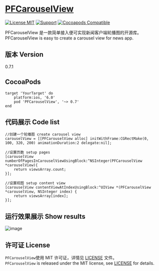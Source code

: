 [PFCarouselView](https://github.com/PFei-He/PFCarouselView)
===

[![License MIT](https://img.shields.io/badge/license-MIT-green.svg)](https://raw.githubusercontent.com/PFei-He/PFCarouselView/master/LICENSE)
[![Support](https://img.shields.io/badge/support-iOS%206%2B%20-blue.svg?style=flat)](https://www.apple.com/nl/ios/)
[![Cocoapods Compatible](https://img.shields.io/cocoapods/v/PFCarouselView.svg)](https://img.shields.io/cocoapods/v/PFCarouselView.svg)

PFCarouselView 是一款简单接入便可实现新闻客户端轮播图的开源库。<br>
PFCarouselView is easy to create a carousel view for news app.

版本 Version
---
0.7.1

CocoaPods
---
```
target 'YourTarget' do
    platform:ios, '6.0'
    pod 'PFCarouselView', '~> 0.7'
end
```

代码展示 Code list
---
```
//创建一个轮播图 create carousel view
carouselView = [[PFCarouselView alloc] initWithFrame:CGRectMake(0, 100, 320, 200) animationDuration:2 delegate:nil];
```

```
//设置页数 setup pages
[carouselView numberOfPagesInCarouselViewUsingBlock:^NSInteger(PFCarouselView *carouselView){
    return viewsArray.count;
}];
```

```
//设置视图 setup content view
[carouselView contentViewAtIndexUsingBlock:^UIView *(PFCarouselView *carouselView, NSInteger index) {
    return viewsArray[index];
}];
```

运行效果展示 Show results
---
![image](https://github.com/PFei-He/PFCarouselView/blob/master/PFCarouselView.gif)

许可证 License
---
`PFCarouselView`使用 MIT 许可证，详情见 [LICENSE](https://raw.githubusercontent.com/PFei-He/PFCarouselView/master/LICENSE) 文件。<br>
`PFCarouselView` is released under the MIT license, see [LICENSE](https://raw.githubusercontent.com/PFei-He/PFCarouselView/master/LICENSE) for details.